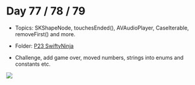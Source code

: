 # Day 77 / 78 / 79

- Topics: SKShapeNode, touchesEnded(), AVAudioPlayer, CaseIterable, removeFirst() and more.

- Folder: [P23 SwiftyNinja](https://github.com/JulesMoorhouse/100DaysOfSwift/tree/master/P23%20SwiftyNinja/SwiftyNinja)

- Challenge, add game over, moved numbers, strings into enums and constants etc.

 <img src="../Images/day77-p23.gif">